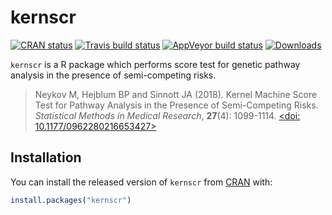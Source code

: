 
<!-- README.md is generated from README.Rmd. Please edit that file -->

# kernscr

<!-- badges: start -->

[![CRAN
status](https://www.r-pkg.org/badges/version/kernscr)](https://CRAN.R-project.org/package=kernscr)
[![Travis build
status](https://travis-ci.org/borishejblum/kernscr.svg?branch=master)](https://travis-ci.org/borishejblum/kernscr)
[![AppVeyor build
status](https://ci.appveyor.com/api/projects/status/github/borishejblum/kernscr?branch=master&svg=true)](https://ci.appveyor.com/project/borishejblum/kernscr)
[![Downloads](https://cranlogs.r-pkg.org/badges/kernscr?color=blue)](https://www.r-pkg.org/pkg/kernscr)
<!-- badges: end -->

`kernscr` is a R package which performs score test for genetic pathway
analysis in the presence of semi-competing risks.

> Neykov M, Hejblum BP and Sinnott JA (2018). Kernel Machine Score Test
> for Pathway Analysis in the Presence of Semi-Competing Risks.
> *Statistical Methods in Medical Research*, **27**(4): 1099-1114.
> [\<doi: 10.1177/0962280216653427\>](https://doi.org/10.1177/0962280216653427)

## Installation

You can install the released version of `kernscr` from
[CRAN](https://CRAN.R-project.org/package=kernscr) with:

``` r
install.packages("kernscr")
```
